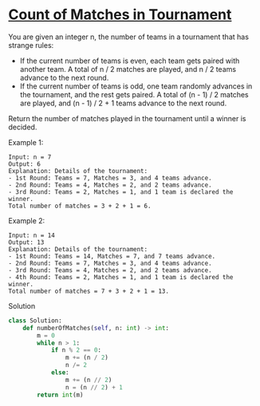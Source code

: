 # [Count of Matches in Tournament](https://leetcode.com/problems/count-of-matches-in-tournament/)

You are given an integer n, the number of teams in a tournament that has strange rules:

- If the current number of teams is even, each team gets paired with another team. A total of n / 2 matches are played, 
and n / 2 teams advance to the next round.
- If the current number of teams is odd, one team randomly advances in the tournament, and the rest gets paired. A total 
of (n - 1) / 2 matches are played, and (n - 1) / 2 + 1 teams advance to the next round.

Return the number of matches played in the tournament until a winner is decided.

Example 1:
```
Input: n = 7
Output: 6
Explanation: Details of the tournament: 
- 1st Round: Teams = 7, Matches = 3, and 4 teams advance.
- 2nd Round: Teams = 4, Matches = 2, and 2 teams advance.
- 3rd Round: Teams = 2, Matches = 1, and 1 team is declared the winner.
Total number of matches = 3 + 2 + 1 = 6.
```
Example 2:
```
Input: n = 14
Output: 13
Explanation: Details of the tournament:
- 1st Round: Teams = 14, Matches = 7, and 7 teams advance.
- 2nd Round: Teams = 7, Matches = 3, and 4 teams advance.
- 3rd Round: Teams = 4, Matches = 2, and 2 teams advance.
- 4th Round: Teams = 2, Matches = 1, and 1 team is declared the winner.
Total number of matches = 7 + 3 + 2 + 1 = 13.
```
Solution
```python
class Solution:
    def numberOfMatches(self, n: int) -> int:
        m = 0
        while n > 1:
            if n % 2 == 0:
                m += (n / 2)
                n /= 2
            else:
                m += (n // 2)
                n = (n // 2) + 1
        return int(m)
```
